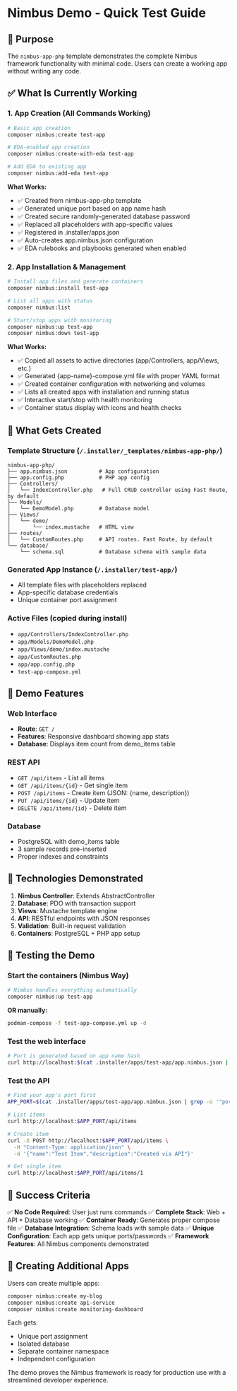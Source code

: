 # Nimbus Demo - Quick Test Guide

## 🎯 Purpose
The `nimbus-app-php` template demonstrates the complete Nimbus framework functionality with minimal code. Users can create a working app without writing any code.

## ✅ What Is Currently Working

### 1. App Creation (All Commands Working)
```bash
# Basic app creation
composer nimbus:create test-app

# EDA-enabled app creation
composer nimbus:create-with-eda test-app  

# Add EDA to existing app
composer nimbus:add-eda test-app
```

**What Works:**
- ✅ Created from nimbus-app-php template
- ✅ Generated unique port based on app name hash
- ✅ Created secure randomly-generated database password
- ✅ Replaced all placeholders with app-specific values
- ✅ Registered in .installer/apps.json
- ✅ Auto-creates app.nimbus.json configuration
- ✅ EDA rulebooks and playbooks generated when enabled

### 2. App Installation & Management
```bash
# Install app files and generate containers
composer nimbus:install test-app

# List all apps with status
composer nimbus:list

# Start/stop apps with monitoring
composer nimbus:up test-app
composer nimbus:down test-app
```

**What Works:**
- ✅ Copied all assets to active directories (app/Controllers, app/Views, etc.)
- ✅ Generated {app-name}-compose.yml file with proper YAML format
- ✅ Created container configuration with networking and volumes
- ✅ Lists all created apps with installation and running status
- ✅ Interactive start/stop with health monitoring
- ✅ Container status display with icons and health checks

## 📁 What Gets Created

### Template Structure (`/.installer/_templates/nimbus-app-php/`)
```
nimbus-app-php/
├── app.nimbus.json          # App configuration
├── app.config.php           # PHP app config
├── Controllers/
│   └── IndexController.php   # Full CRUD controller using Fast Route, by default
├── Models/
│   └── DemoModel.php        # Database model
├── Views/
│   └── demo/
│       └── index.mustache   # HTML view
├── routes/
│   └── CustomRoutes.php     # API routes. Fast Route, by default
└── database/
    └── schema.sql           # Database schema with sample data
```

### Generated App Instance (`/.installer/test-app/`)
- All template files with placeholders replaced
- App-specific database credentials
- Unique container port assignment

### Active Files (copied during install)
- `app/Controllers/IndexController.php`
- `app/Models/DemoModel.php`
- `app/Views/demo/index.mustache`
- `app/CustomRoutes.php`
- `app/app.config.php`
- `test-app-compose.yml`

## 🚀 Demo Features

### Web Interface
- **Route**: `GET /`
- **Features**: Responsive dashboard showing app stats
- **Database**: Displays item count from demo_items table

### REST API
- `GET /api/items` - List all items
- `GET /api/items/{id}` - Get single item
- `POST /api/items` - Create item (JSON: {name, description})
- `PUT /api/items/{id}` - Update item
- `DELETE /api/items/{id}` - Delete item

### Database
- PostgreSQL with demo_items table
- 3 sample records pre-inserted
- Proper indexes and constraints

## 🎨 Technologies Demonstrated

1. **Nimbus Controller**: Extends AbstractController
2. **Database**: PDO with transaction support
3. **Views**: Mustache template engine
4. **API**: RESTful endpoints with JSON responses
5. **Validation**: Built-in request validation
6. **Containers**: PostgreSQL + PHP app setup

## 🧪 Testing the Demo

### Start the containers (Nimbus Way)
```bash
# Nimbus handles everything automatically
composer nimbus:up test-app
```

**OR manually:**
```bash
podman-compose -f test-app-compose.yml up -d
```

### Test the web interface
```bash
# Port is generated based on app name hash
curl http://localhost:$(cat .installer/apps/test-app/app.nimbus.json | grep -o '"port": "[^"]*' | cut -d'"' -f4)/
```

### Test the API
```bash
# Find your app's port first
APP_PORT=$(cat .installer/apps/test-app/app.nimbus.json | grep -o '"port": "[^"]*' | cut -d'"' -f4)

# List items
curl http://localhost:$APP_PORT/api/items

# Create item
curl -X POST http://localhost:$APP_PORT/api/items \
  -H "Content-Type: application/json" \
  -d '{"name":"Test Item","description":"Created via API"}'

# Get single item
curl http://localhost:$APP_PORT/api/items/1
```

## 🎯 Success Criteria

✅ **No Code Required**: User just runs commands
✅ **Complete Stack**: Web + API + Database working
✅ **Container Ready**: Generates proper compose file
✅ **Database Integration**: Schema loads with sample data
✅ **Unique Configuration**: Each app gets unique ports/passwords
✅ **Framework Features**: All Nimbus components demonstrated

## 🔄 Creating Additional Apps

Users can create multiple apps:
```bash
composer nimbus:create my-blog
composer nimbus:create api-service
composer nimbus:create monitoring-dashboard
```

Each gets:
- Unique port assignment
- Isolated database
- Separate container namespace
- Independent configuration

The demo proves the Nimbus framework is ready for production use with a streamlined developer experience.